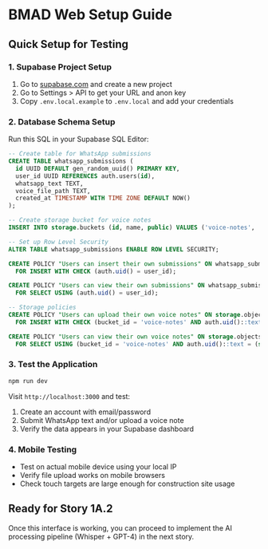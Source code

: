 # BMAD Web Setup Guide

## Quick Setup for Testing

### 1. Supabase Project Setup
1. Go to [supabase.com](https://supabase.com) and create a new project
2. Go to Settings > API to get your URL and anon key
3. Copy `.env.local.example` to `.env.local` and add your credentials

### 2. Database Schema Setup
Run this SQL in your Supabase SQL Editor:

```sql
-- Create table for WhatsApp submissions
CREATE TABLE whatsapp_submissions (
  id UUID DEFAULT gen_random_uuid() PRIMARY KEY,
  user_id UUID REFERENCES auth.users(id),
  whatsapp_text TEXT,
  voice_file_path TEXT,
  created_at TIMESTAMP WITH TIME ZONE DEFAULT NOW()
);

-- Create storage bucket for voice notes
INSERT INTO storage.buckets (id, name, public) VALUES ('voice-notes', 'voice-notes', false);

-- Set up Row Level Security
ALTER TABLE whatsapp_submissions ENABLE ROW LEVEL SECURITY;

CREATE POLICY "Users can insert their own submissions" ON whatsapp_submissions
  FOR INSERT WITH CHECK (auth.uid() = user_id);

CREATE POLICY "Users can view their own submissions" ON whatsapp_submissions
  FOR SELECT USING (auth.uid() = user_id);

-- Storage policies
CREATE POLICY "Users can upload their own voice notes" ON storage.objects
  FOR INSERT WITH CHECK (bucket_id = 'voice-notes' AND auth.uid()::text = (storage.foldername(name))[1]);

CREATE POLICY "Users can view their own voice notes" ON storage.objects
  FOR SELECT USING (bucket_id = 'voice-notes' AND auth.uid()::text = (storage.foldername(name))[1]);
```

### 3. Test the Application
```bash
npm run dev
```

Visit `http://localhost:3000` and test:
1. Create an account with email/password
2. Submit WhatsApp text and/or upload a voice note
3. Verify the data appears in your Supabase dashboard

### 4. Mobile Testing
- Test on actual mobile device using your local IP
- Verify file upload works on mobile browsers
- Check touch targets are large enough for construction site usage

## Ready for Story 1A.2
Once this interface is working, you can proceed to implement the AI processing pipeline (Whisper + GPT-4) in the next story.